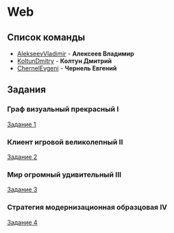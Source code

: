 # Web


## Список команды
* [AlekseevVladimir](https://github.com/AlekseevVladimir) -
**Алексеев Владимир**
* [KoltunDmitry](https://github.com/KoltunDmitry) -
**Колтун Дмитрий**
* [ChernelEvgeni](https://github.com/ChernelEvgeni) -
**Чернель Евгений**


## Задания
### Граф визуальный прекрасный I
[Задание 1](tasks/task_1.md)
### Клиент игровой великолепный II
[Задание 2](tasks/task_2.md)
### Мир огромный удивительный III
[Задание 3](tasks/task_3.md)
### Стратегия модернизационная образцовая IV
[Задание 4](tasks/task_4.md)
